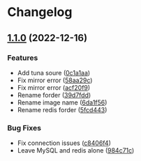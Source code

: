 # Changelog

## [1.1.0](https://github.com/terwer/portable-arch-linux-workstation/compare/v1.0.0...v1.1.0) (2022-12-16)


### Features

* Add tuna soure ([0c1a1aa](https://github.com/terwer/portable-arch-linux-workstation/commit/0c1a1aa99de01ec0d947a65c32c6a0f8af32d3ee))
* Fix mirror error ([58aa29c](https://github.com/terwer/portable-arch-linux-workstation/commit/58aa29c26476a73e1d096eb7203dc6db6d3ac420))
* Fix mirror error ([acf20f9](https://github.com/terwer/portable-arch-linux-workstation/commit/acf20f9f5bbe3913dbab3cd58fbd0fde8b64e9a5))
* Rename forder ([39d7fdd](https://github.com/terwer/portable-arch-linux-workstation/commit/39d7fdd6e6dbf6698887b4919ffaed046b617b32))
* Rename image name ([6da1f56](https://github.com/terwer/portable-arch-linux-workstation/commit/6da1f56cbbe53235ddf50572d03d5ed7cf8acd37))
* Rename redis forder ([5fcd443](https://github.com/terwer/portable-arch-linux-workstation/commit/5fcd443b95fae44b2114a4f5054dab46181399ea))


### Bug Fixes

* Fix connection issues ([c8406f4](https://github.com/terwer/portable-arch-linux-workstation/commit/c8406f42a05361d05ce011b598f02a50e0a11e87))
* Leave MySQL and redis alone ([984c71c](https://github.com/terwer/portable-arch-linux-workstation/commit/984c71cdabde1037b11b1efb0f1eb90f43767915))
